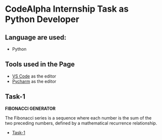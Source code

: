 # CodeAlpha Internship Task as Python Developer


## Language are used:
- Python


## Tools used in the Page

- [VS Code](https://code.visualstudio.com/) as the editor
- [Pycharm](https://www.jetbrains.com/pycharm/) as the editor

## Task-1 
**FIBONACCI GENERATOR**

The Fibonacci series is a sequence where each number is
the sum of the two preceding numbers, defined by a
mathematical recurrence relationship.

- [Task-1](https://github.com/DS-Popeye/CodeAlpha_Internship_Task/blob/main/fibonacci%20generator%20python.py)